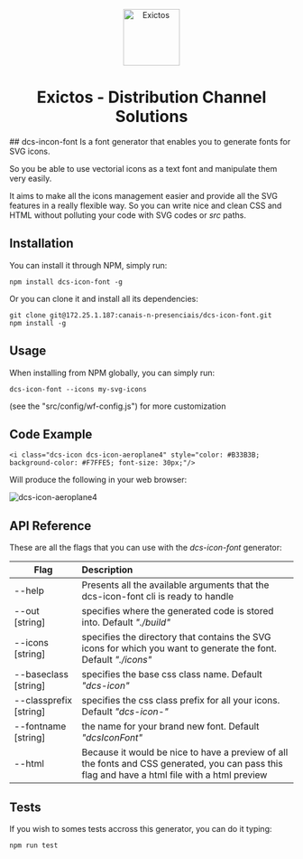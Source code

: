<p align="center">
  <a href="http://www.exictos.com/">
    <img src="/uploads/dbedbb2131dc8eb09b2a5bf6027e0ae9/symbol-exictos.png" width="100" alt="Exictos"/>
  </a>
</p>
<h1 align="center">
  Exictos - Distribution Channel Solutions
</h1>
## dcs-incon-font
Is a font generator that enables you to generate fonts for SVG icons.

So you be able to use vectorial icons as a text font and manipulate them very easily.

It aims to make all the icons management easier and provide all the SVG features in a really flexible way.
So you can write nice and clean CSS and HTML without polluting your code with SVG codes or *src* paths.

## Installation

You can install it through NPM, simply run:

```
npm install dcs-icon-font -g
```

Or you can clone it and install all its dependencies:
```
git clone git@172.25.1.187:canais-n-presenciais/dcs-icon-font.git
npm install -g
```

## Usage

When installing from NPM globally, you can simply run:

```
dcs-icon-font --icons my-svg-icons
```

(see the "src/config/wf-config.js") for more customization

## Code Example

```
<i class="dcs-icon dcs-icon-aeroplane4" style="color: #B33B3B; background-color: #F7FFE5; font-size: 30px;"/>
```
Will produce the following in your web browser:

![dcs-icon-aeroplane4](/uploads/ff4a74f99614bdbc7042a52df25315eb/dcs-icon-aeroplane4.PNG)

## API Reference

These are all the flags that you can use with the *dcs-icon-font* generator:

| Flag                    | Description
| ----------------------- |:-------------
| --help                  | Presents all the available arguments that the dcs-icon-font cli is ready to handle
| --out [string]          | specifies where the generated code is stored into. Default *"./build"*
| --icons [string]        | specifies the directory that contains the SVG icons for which you want to generate the font. Default *"./icons"*
| --baseclass [string]    | specifies the base css class name. Default *"dcs-icon"*
| --classprefix [string]  | specifies the css class prefix for all your icons. Default *"dcs-icon-"*
| --fontname [string]     | the name for your brand new font. Default *"dcsIconFont"*
| --html                  | Because it would be nice to have a preview of all the fonts and CSS generated, you can pass this flag and have a html file with a html preview


## Tests

If you wish to somes tests accross this generator, you can do it typing:

``` 
npm run test
``` 
